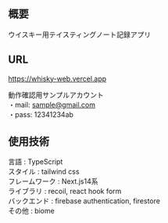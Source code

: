 ## 概要
ウイスキー用テイスティングノート記録アプリ

## URL
https://whisky-web.vercel.app

動作確認用サンプルアカウント  
・mail: sample@gmail.com  
・pass: 12341234ab  

## 使用技術
言語 : TypeScript  
スタイル : tailwind css  
フレームワーク : Next.js14系  
ライブラリ : recoil, react hook form  
バックエンド : firebase authentication, firestore  
その他 : biome  
